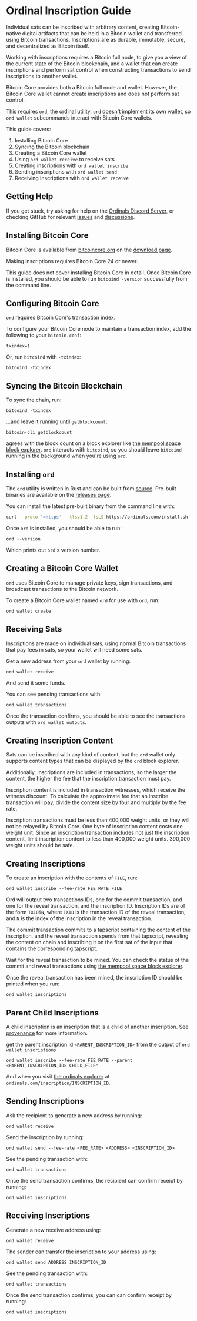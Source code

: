 Ordinal Inscription Guide
=========================

Individual sats can be inscribed with arbitrary content, creating
Bitcoin-native digital artifacts that can be held in a Bitcoin wallet and
transferred using Bitcoin transactions. Inscriptions are as durable, immutable,
secure, and decentralized as Bitcoin itself.

Working with inscriptions requires a Bitcoin full node, to give you a view of
the current state of the Bitcoin blockchain, and a wallet that can create
inscriptions and perform sat control when constructing transactions to send
inscriptions to another wallet.

Bitcoin Core provides both a Bitcoin full node and wallet. However, the Bitcoin
Core wallet cannot create inscriptions and does not perform sat control.

This requires [`ord`](https://github.com/ordinals/ord), the ordinal utility. `ord`
doesn't implement its own wallet, so `ord wallet` subcommands interact with
Bitcoin Core wallets.

This guide covers:

1. Installing Bitcoin Core
2. Syncing the Bitcoin blockchain
3. Creating a Bitcoin Core wallet
4. Using `ord wallet receive` to receive sats
5. Creating inscriptions with `ord wallet inscribe`
6. Sending inscriptions with `ord wallet send`
7. Receiving inscriptions with `ord wallet receive`

Getting Help
------------

If you get stuck, try asking for help on the [Ordinals Discord
Server](https://discord.com/invite/87cjuz4FYg), or checking GitHub for relevant
[issues](https://github.com/ordinals/ord/issues) and
[discussions](https://github.com/ordinals/ord/discussions).

Installing Bitcoin Core
-----------------------

Bitcoin Core is available from [bitcoincore.org](https://bitcoincore.org/) on
the [download page](https://bitcoincore.org/en/download/).

Making inscriptions requires Bitcoin Core 24 or newer.

This guide does not cover installing Bitcoin Core in detail. Once Bitcoin Core
is installed, you should be able to run `bitcoind -version` successfully from
the command line.

Configuring Bitcoin Core
------------------------

`ord` requires Bitcoin Core's transaction index.

To configure your Bitcoin Core node to maintain a transaction
index, add the following to your `bitcoin.conf`:

```
txindex=1
```

Or, run `bitcoind` with `-txindex`:

```
bitcoind -txindex
```

Syncing the Bitcoin Blockchain
------------------------------

To sync the chain, run:

```
bitcoind -txindex
```

…and leave it running until `getblockcount`:

```
bitcoin-cli getblockcount
```

agrees with the block count on a block explorer like [the mempool.space block
explorer](https://mempool.space/). `ord` interacts with `bitcoind`, so you
should leave `bitcoind` running in the background when you're using `ord`.

Installing `ord`
----------------

The `ord` utility is written in Rust and can be built from
[source](https://github.com/ordinals/ord). Pre-built binaries are available on the
[releases page](https://github.com/ordinals/ord/releases).

You can install the latest pre-built binary from the command line with:

```sh
curl --proto '=https' --tlsv1.2 -fsLS https://ordinals.com/install.sh | bash -s
```

Once `ord` is installed, you should be able to run:

```
ord --version
```

Which prints out `ord`'s version number.

Creating a Bitcoin Core Wallet
------------------------------

`ord` uses Bitcoin Core to manage private keys, sign transactions, and
broadcast transactions to the Bitcoin network.

To create a Bitcoin Core wallet named `ord` for use with `ord`, run:

```
ord wallet create
```

Receiving Sats
--------------

Inscriptions are made on individual sats, using normal Bitcoin transactions
that pay fees in sats, so your wallet will need some sats.

Get a new address from your `ord` wallet by running:

```
ord wallet receive
```

And send it some funds.

You can see pending transactions with:

```
ord wallet transactions
```

Once the transaction confirms, you should be able to see the transactions
outputs with `ord wallet outputs`.

Creating Inscription Content
----------------------------

Sats can be inscribed with any kind of content, but the `ord` wallet only
supports content types that can be displayed by the `ord` block explorer.

Additionally, inscriptions are included in transactions, so the larger the
content, the higher the fee that the inscription transaction must pay.

Inscription content is included in transaction witnesses, which receive the
witness discount. To calculate the approximate fee that an inscribe transaction
will pay, divide the content size by four and multiply by the fee rate.

Inscription transactions must be less than 400,000 weight units, or they will
not be relayed by Bitcoin Core. One byte of inscription content costs one
weight unit. Since an inscription transaction includes not just the inscription
content, limit inscription content to less than 400,000 weight units. 390,000
weight units should be safe.

Creating Inscriptions
---------------------

To create an inscription with the contents of `FILE`, run:

```
ord wallet inscribe --fee-rate FEE_RATE FILE
```

Ord will output two transactions IDs, one for the commit transaction, and one
for the reveal transaction, and the inscription ID. Inscription IDs are of the
form `TXIDiN`, where `TXID` is the transaction ID of the reveal transaction,
and `N` is the index of the inscription in the reveal transaction.

The commit transaction commits to a tapscript containing the content of the
inscription, and the reveal transaction spends from that tapscript, revealing
the content on chain and inscribing it on the first sat of the input that
contains the corresponding tapscript.

Wait for the reveal transaction to be mined. You can check the status of the
commit and reveal transactions using  [the mempool.space block
explorer](https://mempool.space/).

Once the reveal transaction has been mined, the inscription ID should be
printed when you run:

```
ord wallet inscriptions
```

Parent Child Inscriptions
---------------------

A child inscription is an inscription that is a child of another inscription. See [provenance](../inscriptions/provenance.md) for more information.

get the parent inscription id `<PARENT_INSCRIPTION_ID>` from the output of `ord wallet inscriptions`

```
ord wallet inscribe --fee-rate FEE_RATE --parent <PARENT_INSCRIPTION_ID> CHILD_FILE"
```

And when you visit [the ordinals explorer](https://ordinals.com/) at
`ordinals.com/inscription/INSCRIPTION_ID`.

Sending Inscriptions
--------------------

Ask the recipient to generate a new address by running:

```
ord wallet receive
```

Send the inscription by running:

```
ord wallet send --fee-rate <FEE_RATE> <ADDRESS> <INSCRIPTION_ID>
```

See the pending transaction with:

```
ord wallet transactions
```

Once the send transaction confirms, the recipient can confirm receipt by
running:

```
ord wallet inscriptions
```

Receiving Inscriptions
----------------------

Generate a new receive address using:

```
ord wallet receive
```

The sender can transfer the inscription to your address using:

```
ord wallet send ADDRESS INSCRIPTION_ID
```

See the pending transaction with:
```
ord wallet transactions
```

Once the send transaction confirms, you can can confirm receipt by running:

```
ord wallet inscriptions
```
